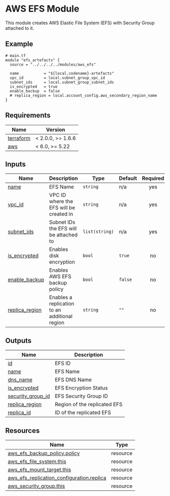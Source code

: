 # AWS EFS Module

This module creates AWS Elastic File System (EFS) with Security Group attached to it.

<!-- Next block is generated by terraform-docs following .terraform-docs.yml config -->
<!-- BEGIN_TF_DOCS -->
## Example

```hcl
# main.tf
module "efs_artefacts" {
  source = "../../../../modules/aws_efs"

  name           = "${local.codename}-artefacts"
  vpc_id         = local.subnet_group_vpc_id
  subnet_ids     = local.subnet_group_subnet_ids
  is_encrypted   = true
  enable_backup  = false
  # replica_region = local.account_config.aws_secondary_region_name
}
```

## Requirements

| Name | Version |
|------|---------|
| <a name="requirement_terraform"></a> [terraform](#requirement\_terraform) | < 2.0.0, >= 1.6.6 |
| <a name="requirement_aws"></a> [aws](#requirement\_aws) | < 6.0, >= 5.22 |

## Inputs

| Name | Description | Type | Default | Required |
|------|-------------|------|---------|:--------:|
| <a name="input_name"></a> [name](#input\_name) | EFS Name | `string` | n/a | yes |
| <a name="input_vpc_id"></a> [vpc\_id](#input\_vpc\_id) | VPC ID where the EFS will be created in | `string` | n/a | yes |
| <a name="input_subnet_ids"></a> [subnet\_ids](#input\_subnet\_ids) | Subnet IDs the EFS will be attached to | `list(string)` | n/a | yes |
| <a name="input_is_encrypted"></a> [is\_encrypted](#input\_is\_encrypted) | Enables disk encryption | `bool` | `true` | no |
| <a name="input_enable_backup"></a> [enable\_backup](#input\_enable\_backup) | Enables AWS EFS backup policy | `bool` | `false` | no |
| <a name="input_replica_region"></a> [replica\_region](#input\_replica\_region) | Enables a replication to an additional region | `string` | `""` | no |

## Outputs

| Name | Description |
|------|-------------|
| <a name="output_id"></a> [id](#output\_id) | EFS ID |
| <a name="output_name"></a> [name](#output\_name) | EFS Name |
| <a name="output_dns_name"></a> [dns\_name](#output\_dns\_name) | EFS DNS Name |
| <a name="output_is_encrypted"></a> [is\_encrypted](#output\_is\_encrypted) | EFS Encryption Status |
| <a name="output_security_group_id"></a> [security\_group\_id](#output\_security\_group\_id) | EFS Security Group ID |
| <a name="output_replica_region"></a> [replica\_region](#output\_replica\_region) | Region of the replicated EFS |
| <a name="output_replica_id"></a> [replica\_id](#output\_replica\_id) | ID of the replicated EFS |

## Resources

| Name | Type |
|------|------|
| [aws_efs_backup_policy.policy](https://registry.terraform.io/providers/hashicorp/aws/latest/docs/resources/efs_backup_policy) | resource |
| [aws_efs_file_system.this](https://registry.terraform.io/providers/hashicorp/aws/latest/docs/resources/efs_file_system) | resource |
| [aws_efs_mount_target.this](https://registry.terraform.io/providers/hashicorp/aws/latest/docs/resources/efs_mount_target) | resource |
| [aws_efs_replication_configuration.replica](https://registry.terraform.io/providers/hashicorp/aws/latest/docs/resources/efs_replication_configuration) | resource |
| [aws_security_group.this](https://registry.terraform.io/providers/hashicorp/aws/latest/docs/resources/security_group) | resource |
<!-- END_TF_DOCS -->